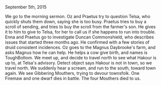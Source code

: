 September 5th, 2015

We go to the morning sermon. Oz and Praetus try to question Telsa, who quickly shuts them down, saying she is too busy.
Praetus tries to buy a scroll of sending, and tries to buy the scroll from the farmer's son. He gives it to him to give to Telsa, for her to call us if she happens to run into trouble.
Enna and Praetus go to investigate Duncan Commonshield, who describes issues that started three months ago. He confirmed with a few stories of druid consistent incidences.
Oz goes to the Magnus Daybrooke's farm, and asks Magnus how he can help. He helps a cow give birth, and names is ToughBottom.
We meet up, and decide to travel north to see what Hakour is up to, at Telsa's advisory. Detect object says Hakour is not in town, so we travel north.
We suddenly hear a scream, and run to the south, toward town again. We see Gibbering Mouthers, trying to devour townsfolk. One Firemaw and one dwarf dies in battle. The four Mouthers died to us.